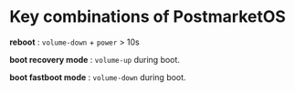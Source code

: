 # Key combinations of PostmarketOS

**reboot** : `volume-down` + `power` > 10s  

**boot recovery mode** : `volume-up` during boot.  

**boot fastboot mode** : `volume-down` during boot.    
